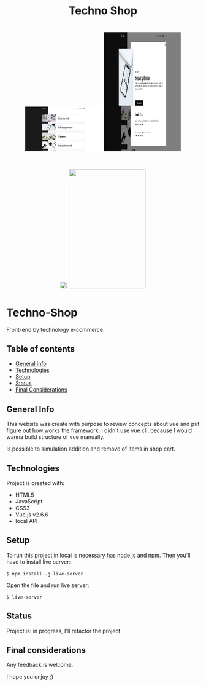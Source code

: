 <h1 align="center">
  Techno Shop
</h1>

<h1 align="center">
  <p align="center" display="flex">
    <img src='./assets/techno-home.jpg' width="200">
    <img src="./assets/techno-modal.jpg" width="200" height="310"> 
  </p>
</h1> 

<h1 align="center">
  <p display="flex">
    <img src='./assets/techno.gif' width="200">
    <img src="./assets/responsive.gif" width="200" height="310">
  </p>
</h1>

 
# Techno-Shop
Front-end by technology e-commerce.

## Table of contents
* [General info](#general-info)
* [Technologies](#technologies)
* [Setup](#setup)
* [Status](#status)
* [Final Considerations](#final-considerations)

## General Info
This website was create with purpose to review concepts about vue and put figure out how works the framework.
I didn't use vue cli, because I would wanna build structure of vue manually.

Is possible to simulation addition and remove of items in shop cart.

## Technologies
Project is created with:

* HTML5
* JavaScript
* CSS3
* Vue.js v2.6.6
* local API

## Setup
To run this project in local is necessary has node.js and npm. Then you'll have to install live server: 

```
$ npm install -g live-server
```
Open the file and run live server:

```
$ live-server
```

## Status

Project is: in progress, I'll refactor the project.

## Final considerations

Any feedback is welcome.

I hope you enjoy ;)
